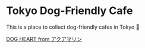 # Tokyo Dog-Friendly Cafe

This is a place to collect dog-friendly cafes in Tokyo :dog:

[DOG HEART from アクアマリン](http://dog-heart.ico.bz/index.html)
